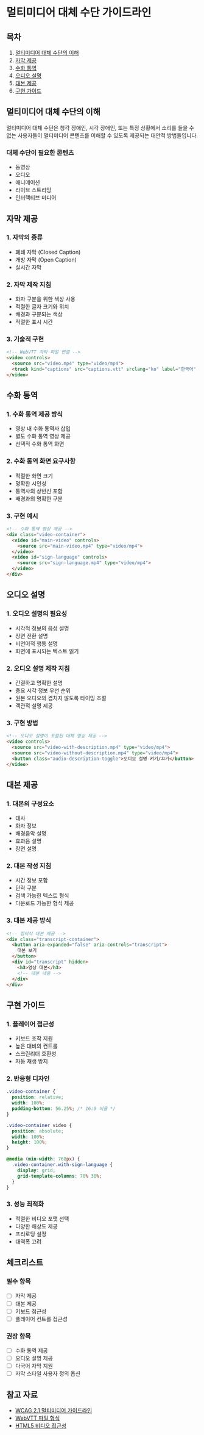 # 멀티미디어 대체 수단 가이드라인

## 목차
1. [멀티미디어 대체 수단의 이해](#멀티미디어-대체-수단의-이해)
2. [자막 제공](#자막-제공)
3. [수화 통역](#수화-통역)
4. [오디오 설명](#오디오-설명)
5. [대본 제공](#대본-제공)
6. [구현 가이드](#구현-가이드)

## 멀티미디어 대체 수단의 이해

멀티미디어 대체 수단은 청각 장애인, 시각 장애인, 또는 특정 상황에서 소리를 들을 수 없는 사용자들이 멀티미디어 콘텐츠를 이해할 수 있도록 제공되는 대안적 방법들입니다.

### 대체 수단이 필요한 콘텐츠
- 동영상
- 오디오
- 애니메이션
- 라이브 스트리밍
- 인터랙티브 미디어

## 자막 제공

### 1. 자막의 종류
- 폐쇄 자막 (Closed Caption)
- 개방 자막 (Open Caption)
- 실시간 자막

### 2. 자막 제작 지침
- 화자 구분을 위한 색상 사용
- 적절한 글자 크기와 위치
- 배경과 구분되는 색상
- 적절한 표시 시간

### 3. 기술적 구현
```html
<!-- WebVTT 자막 파일 연결 -->
<video controls>
  <source src="video.mp4" type="video/mp4">
  <track kind="captions" src="captions.vtt" srclang="ko" label="한국어" default>
</video>
```

## 수화 통역

### 1. 수화 통역 제공 방식
- 영상 내 수화 통역사 삽입
- 별도 수화 통역 영상 제공
- 선택적 수화 통역 화면

### 2. 수화 통역 화면 요구사항
- 적절한 화면 크기
- 명확한 시인성
- 통역사의 상반신 포함
- 배경과의 명확한 구분

### 3. 구현 예시
```html
<!-- 수화 통역 영상 제공 -->
<div class="video-container">
  <video id="main-video" controls>
    <source src="main-video.mp4" type="video/mp4">
  </video>
  <video id="sign-language" controls>
    <source src="sign-language.mp4" type="video/mp4">
  </video>
</div>
```

## 오디오 설명

### 1. 오디오 설명의 필요성
- 시각적 정보의 음성 설명
- 장면 전환 설명
- 비언어적 행동 설명
- 화면에 표시되는 텍스트 읽기

### 2. 오디오 설명 제작 지침
- 간결하고 명확한 설명
- 중요 시각 정보 우선 순위
- 원본 오디오와 겹치지 않도록 타이밍 조절
- 객관적 설명 제공

### 3. 구현 방법
```html
<!-- 오디오 설명이 포함된 대체 영상 제공 -->
<video controls>
  <source src="video-with-description.mp4" type="video/mp4">
  <source src="video-without-description.mp4" type="video/mp4">
  <button class="audio-description-toggle">오디오 설명 켜기/끄기</button>
</video>
```

## 대본 제공

### 1. 대본의 구성요소
- 대사
- 화자 정보
- 배경음악 설명
- 효과음 설명
- 장면 설명

### 2. 대본 작성 지침
- 시간 정보 포함
- 단락 구분
- 검색 가능한 텍스트 형식
- 다운로드 가능한 형식 제공

### 3. 대본 제공 방식
```html
<!-- 접이식 대본 제공 -->
<div class="transcript-container">
  <button aria-expanded="false" aria-controls="transcript">
    대본 보기
  </button>
  <div id="transcript" hidden>
    <h3>영상 대본</h3>
    <!-- 대본 내용 -->
  </div>
</div>
```

## 구현 가이드

### 1. 플레이어 접근성
- 키보드 조작 지원
- 높은 대비의 컨트롤
- 스크린리더 호환성
- 자동 재생 방지

### 2. 반응형 디자인
```css
.video-container {
  position: relative;
  width: 100%;
  padding-bottom: 56.25%; /* 16:9 비율 */
}

.video-container video {
  position: absolute;
  width: 100%;
  height: 100%;
}

@media (min-width: 768px) {
  .video-container.with-sign-language {
    display: grid;
    grid-template-columns: 70% 30%;
  }
}
```

### 3. 성능 최적화
- 적절한 비디오 포맷 선택
- 다양한 해상도 제공
- 프리로딩 설정
- 대역폭 고려

## 체크리스트

### 필수 항목
- [ ] 자막 제공
- [ ] 대본 제공
- [ ] 키보드 접근성
- [ ] 플레이어 컨트롤 접근성

### 권장 항목
- [ ] 수화 통역 제공
- [ ] 오디오 설명 제공
- [ ] 다국어 자막 지원
- [ ] 자막 스타일 사용자 정의 옵션

## 참고 자료
- [WCAG 2.1 멀티미디어 가이드라인](https://www.w3.org/WAI/WCAG21/Understanding/time-based-media)
- [WebVTT 파일 형식](https://developer.mozilla.org/en-US/docs/Web/API/WebVTT_API)
- [HTML5 비디오 접근성](https://developer.mozilla.org/en-US/docs/Web/Guide/Audio_and_video_delivery/Adding_captions_and_subtitles_to_HTML5_video)